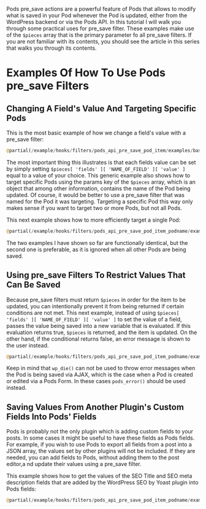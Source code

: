Pods pre_save actions are a powerful feature of Pods that allows to modify what is saved in your Pod whenever the Pod is updated, either from the WordPress backend or via the Pods API. In this tutorial I will walk you through some practical uses for pre_save filter. These examples make use of the `$pieces` array that is the primary parameter fo all pre_save filters. If you are not familiar with its contents, you should see the article in this series that walks you through its contents.


# Examples Of How To Use Pods pre_save Filters
## Changing A Field's Value And Targeting Specific Pods
This is the most basic example of how we change a field's value with a pre_save filter:


```php
@partial(/example/hooks/filters/pods_api_pre_save_pod_item/examples/basic-example.php)
```

The most important thing this illustrates is that each fields value can be set by simply setting `$pieces[ 'fields' ][ 'NAME_OF_FIELD' ][ 'value' ]` equal to a value of your choice. This generic example also shows how to target specific Pods using the params key of the `$pieces` array, which is an object that among other information, contains the name of the Pod being updated. Of course, it would be better to use a pre_save filter that was named for the Pod it was targeting. Targeting a specific Pod this way only makes sense if you want to target two or more Pods, but not all Pods.

This next example shows how to more efficiently target a single Pod:

```php
@partial(/example/hooks/filters/pods_api_pre_save_pod_item_podname/examples/change-field-value.php)
```

The two examples I have shown so far are functionally identical, but the second one is preferable, as it is ignored when all other Pods are being saved.

## Using pre_save Filters To Restrict Values That Can Be Saved
Because pre_save filters must return `$pieces` in order for the item to be updated, you can intentionally prevent it from being returned if certain conditions are not met. This next example, instead of using  `$pieces[ 'fields' ][ 'NAME_OF_FIELD' ][ 'value' ]` to set the value of a field, passes the value being saved into a new variable that is evaluated. If this evaluation returns true, `$pieces` is returned, and the item is updated. On the other hand, if the conditional returns false, an error message is shown to the user instead.

```php
@partial(/example/hooks/filters/pods_api_pre_save_pod_item_podname/examples/prevent-update.php)
```

Keep in mind that `wp_die()` can not be used to throw error messages when the Pod is being saved via AJAX, which is the case when a Pod is created or edited via a Pods Form. In these cases `pods_error()` should be used instead.

## Saving Values From Another Plugin's Custom Fields Into Pods' Fields
Pods is probably not the only plugin which is adding custom fields to your posts. In some cases it might be useful to have these fields as Pods fields. For example, if you wish to use Pods to export all fields from a post into a JSON array, the values set by other plugins will not be included. If they are needed, you can add fields to Pods, without adding them to the post editor,a nd update their values using a pre_save filter.

This example shows how to get the values of the SEO Title and SEO meta description fields that are added by the WordPress SEO by Yoast plugin into Pods fields:

```php
@partial(/example/hooks/filters/pods_api_pre_save_pod_item_podname/examples/values-from-other-plugins.php)
```



